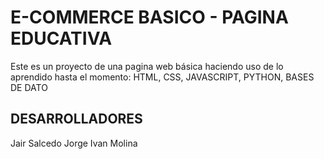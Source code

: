 # E-COMMERCE BASICO - PAGINA EDUCATIVA

Este es un proyecto de una pagina web básica haciendo uso de lo aprendido hasta el momento: HTML, CSS, JAVASCRIPT, PYTHON, BASES DE DATO

## DESARROLLADORES
Jair Salcedo
Jorge Ivan Molina
